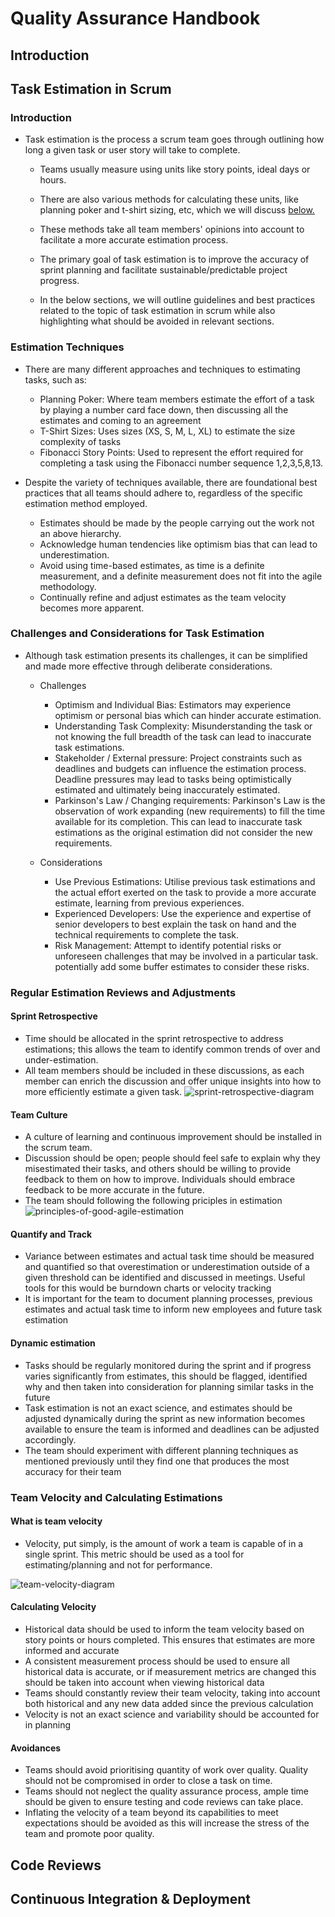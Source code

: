 # Quality Assurance Handbook

## Introduction

## Task Estimation in Scrum
  
### Introduction  
- Task estimation is the process a scrum team goes through outlining how long a given task or user story will take to complete. 
    - Teams usually measure using units like story points, ideal days or hours. 

    - There are also various methods for calculating these units, like planning poker and t-shirt sizing, etc, which we will discuss [below.](#estimation-techniques) 
    
    - These methods take all team members' opinions into account to facilitate a more accurate estimation process. 

    - The primary goal of task estimation is to improve the accuracy of sprint planning and facilitate sustainable/predictable project progress.

    - In the below sections, we will outline guidelines and best practices related to the topic of task estimation in scrum while also highlighting what should be avoided in relevant sections.


### Estimation Techniques

- There are many different approaches and techniques to estimating tasks, such as:

	 - Planning Poker: Where team members estimate the effort of a task by playing a number card face down, then discussing all the estimates and coming to an agreement
	- T-Shirt Sizes: Uses sizes (XS, S, M, L, XL) to estimate the size complexity of tasks
	 - Fibonacci Story Points: Used to represent the effort required for completing a task using the Fibonacci number sequence 1,2,3,5,8,13.

- Despite the variety of techniques available, there are foundational best practices that all teams should adhere to, regardless of the specific estimation method employed.

	- Estimates should be made by the people carrying out the work not an above hierarchy.
	- Acknowledge human tendencies like optimism bias that can lead to underestimation.
	- Avoid using time-based estimates, as time is a definite measurement, and a definite measurement does not fit into the agile methodology. 
	- Continually refine and adjust estimates as the team velocity becomes more apparent.

### Challenges and Considerations for Task Estimation

- Although task estimation presents its challenges, it can be simplified and made more effective through deliberate considerations.

	- Challenges

		- Optimism and Individual Bias: Estimators may experience optimism or personal bias which can hinder accurate estimation.
		- Understanding Task Complexity: Misunderstanding the task or not knowing the full breadth of the task can lead to inaccurate task estimations.
		- Stakeholder / External pressure: Project constraints such as deadlines and budgets can influence the estimation process. Deadline pressures may lead to tasks being optimistically estimated and ultimately being inaccurately estimated.
		- Parkinson's Law / Changing requirements: Parkinson's Law is the observation of work expanding (new requirements) to fill the time available for its completion. This can lead to inaccurate task estimations as the original estimation did not consider the new requirements.

	- Considerations 

		- Use Previous Estimations: Utilise previous task estimations and the actual effort exerted on the task to provide a more accurate estimate, learning from previous experiences.
		- Experienced Developers: Use the experience and expertise of senior developers to best explain the task on hand and the technical requirements to complete the task.
		- Risk Management: Attempt to identify potential risks or unforeseen challenges that may be involved in a particular task. potentially add some buffer estimates to consider these risks.


### Regular Estimation Reviews and Adjustments

#### Sprint Retrospective
- Time should be allocated in the sprint retrospective to address estimations; this allows the team to identify common trends of over and under-estimation.
- All team members should be included in these discussions, as each member can enrich the discussion and offer unique insights into how to more efficiently estimate a given task.
![sprint-retrospective-diagram](/Image_Folder/sprint-retrospective-diagram.png)
 
#### Team Culture
- A culture of learning and continuous improvement should be installed in the scrum team.
- Discussion should be open; people should feel safe to explain why they misestimated their tasks, and others should be willing to provide feedback to them on how to improve. Individuals should embrace feedback to be more accurate in the future.
- The team should following the following priciples in estimation
![principles-of-good-agile-estimation](/Image_Folder/principles-of-good-agile-estimation.png)
 
 
#### Quantify and Track
- Variance between estimates and actual task time should be measured and quantified so that overestimation or underestimation outside of a given threshold can be identified and discussed in meetings. Useful tools for this would be burndown charts or velocity tracking
- It is important for the team to document planning processes, previous estimates and actual task time to inform new employees and future task estimation
 
#### Dynamic estimation
- Tasks should be regularly monitored during the sprint and if progress varies significantly from estimates, this should be flagged, identified why and then taken into consideration for planning similar tasks in the future
- Task estimation is not an exact science, and estimates should be adjusted dynamically during the sprint as new information becomes available to ensure the team is informed and deadlines can be adjusted accordingly.
- The team should experiment with different planning techniques as mentioned previously until they find one that produces the most accuracy for their team

### Team Velocity and Calculating Estimations 

#### What is team velocity
- Velocity, put simply, is the amount of work a team is capable of in a single sprint. This metric should be used as a tool for estimating/planning and not for performance.

![team-velocity-diagram](/Image_Folder/team-velocity-diagram.png)
 
#### Calculating Velocity
- Historical data should be used to inform the team velocity based on story points or hours completed. This ensures that estimates are more informed and accurate
- A consistent measurement process should be used to ensure all historical data is accurate, or if measurement metrics are changed this should be taken into account when viewing historical data
- Teams should constantly review their team velocity, taking into account both historical and any new data added since the previous calculation
- Velocity is not an exact science and variability should be accounted for in planning
   
#### Avoidances
- Teams should avoid prioritising quantity of work over quality. Quality should not be compromised in order to close a task on time.
- Teams should not neglect the quality assurance process, ample time should be given to ensure testing and code reviews can take place.
- Inflating the velocity of a team beyond its capabilities to meet expectations should be avoided as this will increase the stress of the team and promote poor quality.


## Code Reviews

## Continuous Integration & Deployment
